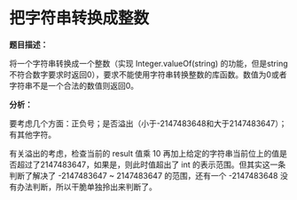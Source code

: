 # 把字符串转换成整数

**题目描述：**

将一个字符串转换成一个整数（实现 Integer.valueOf(string) 的功能，但是string不符合数字要求时返回0），要求不能使用字符串转换整数的库函数。数值为0或者字符串不是一个合法的数值则返回0。  

**分析：**

要考虑几个方面：正负号；是否溢出（小于-2147483648和大于2147483647）；有其他字符。

有关溢出的考虑，检查当前的 result 值乘 10 再加上给定的字符串当前位上的值是否超过了2147483647，如果是，则此时值超出了 int 的表示范围。但其实这一条判断了解决了 -2147483647 ~ 2147483647 的范围，还有一个 -2147483648 没有办法判断，所以干脆单独拎出来判断了。

